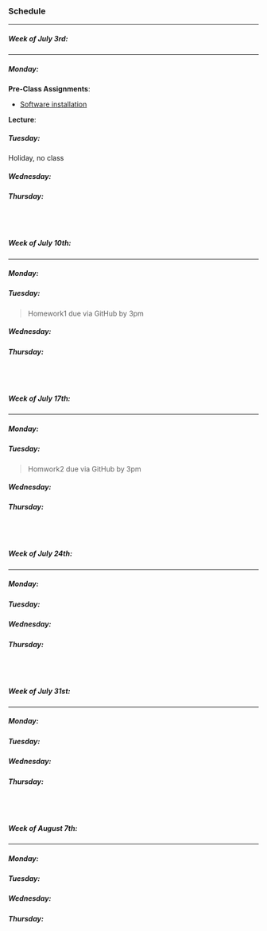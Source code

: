 ### Schedule
------

##### Week of July 3rd:
------

##### Monday:
**Pre-Class Assignments**:
* [Software installation](install.md)

**Lecture**:

##### Tuesday:
Holiday, no class

##### Wednesday:



##### Thursday:


<br><br>
##### Week of July 10th:
------

##### Monday:


##### Tuesday:
> Homework1 due via GitHub by 3pm


##### Wednesday:


##### Thursday:


<br><br>
##### Week of July 17th:
------

##### Monday:


##### Tuesday:
> Homwork2 due via GitHub by 3pm

##### Wednesday:


##### Thursday:


<br><br>
##### Week of July 24th:
------

##### Monday:


##### Tuesday:


##### Wednesday:


##### Thursday:


<br><br>
##### Week of July 31st:
------

##### Monday:


##### Tuesday:


##### Wednesday:


##### Thursday:


<br><br>
##### Week of August 7th:
------

##### Monday:


##### Tuesday:


##### Wednesday:


##### Thursday:










